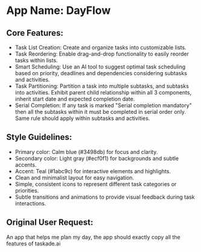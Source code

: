 # **App Name**: DayFlow

## Core Features:

- Task List Creation: Create and organize tasks into customizable lists.
- Task Reordering: Enable drag-and-drop functionality to easily reorder tasks within lists.
- Smart Scheduling: Use an AI tool to suggest optimal task scheduling based on priority, deadlines and dependencies considering subtasks and activities.
- Task Partitioning: Partition a task into multiple subtasks, and subtasks into activities. Exhibit parent child relationship within all 3 components, inherit start date and expected completion date.
- Serial Completion: If any task is marked "Serial completion mandatory" then all the subtasks within it must be completed in serial order only. Same rule should apply within subtasks and activities.

## Style Guidelines:

- Primary color: Calm blue (#3498db) for focus and clarity.
- Secondary color: Light gray (#ecf0f1) for backgrounds and subtle accents.
- Accent: Teal (#1abc9c) for interactive elements and highlights.
- Clean and minimalist layout for easy navigation.
- Simple, consistent icons to represent different task categories or priorities.
- Subtle transitions and animations to provide visual feedback during task interactions.

## Original User Request:
An app that helps me plan my day, the app should exactly copy all the features of taskade.ai
  
